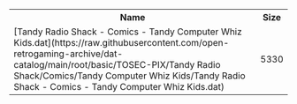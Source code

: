 <table>
<tr><th>Name</th><th>Size</th></tr>
<tr><td>
[Tandy Radio Shack - Comics - Tandy Computer Whiz Kids.dat](https://raw.githubusercontent.com/open-retrogaming-archive/dat-catalog/main/root/basic/TOSEC-PIX/Tandy Radio Shack/Comics/Tandy Computer Whiz Kids/Tandy Radio Shack - Comics - Tandy Computer Whiz Kids.dat)
</td><td>5330</td></tr>
</table>
